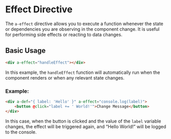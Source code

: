 # Effect Directive

The `a-effect` directive allows you to execute a function whenever the state or dependencies you are observing in the component change. It is useful for performing side effects or reacting to data changes.

## Basic Usage

```html
<div a-effect="handleEffect"></div>
```

In this example, the `handleEffect` function will automatically run when the component renders or when any relevant state changes.

### Example:

```html
<div a-def="{ label: 'Hello' }" a-effect="console.log(label)">
    <button @click="label += ' World!'">Change Message</button>
</div>
```

In this case, when the button is clicked and the value of the `label` variable changes, the effect will be triggered again, and “Hello World!” will be logged to the console.